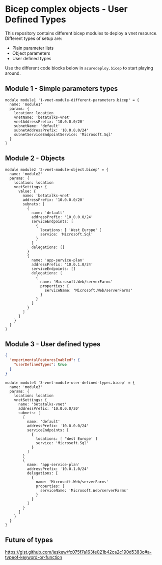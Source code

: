 # Bicep complex objects - User Defined Types
This repository contains different bicep modules to deploy a vnet resource. Different types of setup are:
- Plain parameter lists
- Object parameters
- User defined types

Use the different code blocks below in `azuredeploy.bicep` to start playing around.

## Module 1 - Simple parameters types

```bicep
module module1 '1-vnet-module-different-parameters.bicep' = {
  name: 'module1'
  params: {
    location: location
    vnetName: 'betatalks-vnet'
    vnetAddressPrefix: '10.0.0.0/20'
    subnetName: 'default'
    subnetAddressPrefix: '10.0.0.0/24'
    subnetServiceEndpointService: 'Microsoft.Sql'
  }
}
```

## Module 2 - Objects

```bicep
module module2 '2-vnet-module-object.bicep' = {
  name: 'module2'
  params: {
    location: location
    vnetSettings: {
      value: {
        name: 'betatalks-vnet'
        addressPrefix: '10.0.0.0/20'
        subnets: [
          {
            name: 'default'
            addressPrefix: '10.0.0.0/24'
            serviceEndpoints: [
              {
                locations: [ 'West Europe' ]
                service: 'Microsoft.Sql'
              }
            ]
            delegations: []
          }
          {
            name: 'app-service-plan'
            addressPrefix: '10.0.1.0/24'
            serviceEndpoints: []
            delegations: [
              {
                name: 'Microsoft.Web/serverFarms'
                properties: {
                  serviceName: 'Microsoft.Web/serverFarms'
                }
              }
            ]
          }
        ]
      }
    }
  }
}
```

## Module 3 - User defined types

```json bicepconfig.json
{
  "experimentalFeaturesEnabled": {
    "userDefinedTypes": true
  }
}
```

```bicep
module module3 '3-vnet-module-user-defined-types.bicep' = {
  name: 'module3'
  params: {
    location: location
    vnetSettings: {
      name: 'betatalks-vnet'
      addressPrefix: '10.0.0.0/20'
      subnets: [
        {
          name: 'default'
          addressPrefix: '10.0.0.0/24'
          serviceEndpoints: [
            {
              locations: [ 'West Europe' ]
              service: 'Microsoft.Sql'
            }
          ]
        }
        {
          name: 'app-service-plan'
          addressPrefix: '10.0.1.0/24'
          delegations: [
            {
              name: 'Microsoft.Web/serverFarms'
              properties: {
                serviceName: 'Microsoft.Web/serverFarms'
              }
            }
          ]
        }
      ]
    }
  }
}

```

## Future of types
https://gist.github.com/jeskew/fc075f7a163fe021b42ca2c190d5383c#a-typeof-keyword-or-function